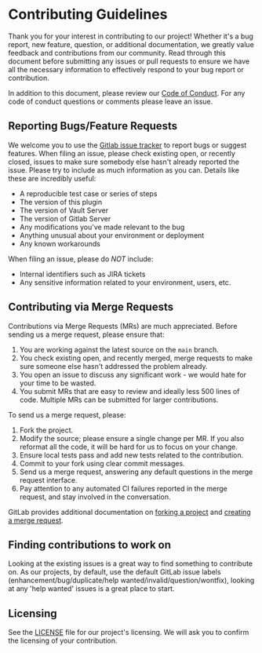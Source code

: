 # Contributing Guidelines

Thank you for your interest in contributing to our project! Whether it's a bug report, new feature, question, or additional documentation, we greatly value feedback and contributions from our community. Read through this document before submitting any issues or pull requests to ensure we have all the necessary information to effectively respond to your bug report or contribution.

In addition to this document, please review our [Code of Conduct](CODE_OF_CONDUCT.md). For any code of conduct questions or comments please leave an issue.

## Reporting Bugs/Feature Requests

We welcome you to use the [Gitlab issue tracker] to report bugs or suggest features. When filing an issue, please check existing open, or recently closed, issues to make sure somebody else hasn't already reported the issue. Please try to include as much information as you can. Details like these are incredibly useful:

- A reproducible test case or series of steps
- The version of this plugin
- The version of Vault Server
- The version of Gitlab Server
- Any modifications you've made relevant to the bug
- Anything unusual about your environment or deployment
- Any known workarounds

When filing an issue, please do *NOT* include:

- Internal identifiers such as JIRA tickets
- Any sensitive information related to your environment, users, etc.

## Contributing via Merge Requests

Contributions via Merge Requests (MRs) are much appreciated. Before sending us a merge request, please ensure that:

1. You are working against the latest source on the `main` branch.
2. You check existing open, and recently merged, merge requests to make sure
   someone else hasn't addressed the problem already.
3. You open an issue to discuss any significant work - we would hate for your
   time to be wasted.
4. You submit MRs that are easy to review and ideally less 500 lines of code.
   Multiple MRs can be submitted for larger contributions.

To send us a merge request, please:

1. Fork the project.
2. Modify the source; please ensure a single change per MR. If you also
   reformat all the code, it will be hard for us to focus on your change.
3. Ensure local tests pass and add new tests related to the contribution.
4. Commit to your fork using clear commit messages.
5. Send us a merge request, answering any default questions in the merge request
   interface.
6. Pay attention to any automated CI failures reported in the merge request, and
   stay involved in the conversation.

GitLab provides additional documentation on [forking a
project](https://docs.gitlab.com/ee/user/project/repository/forking_workflow.html) and [creating a merge
request](https://docs.gitlab.com/ee/user/project/merge_requests/creating_merge_requests.html).

## Finding contributions to work on

Looking at the existing issues is a great way to find something to contribute
on. As our projects, by default, use the default GitLab issue labels
(enhancement/bug/duplicate/help wanted/invalid/question/wontfix), looking at
any 'help wanted' issues is a great place to start.

## Licensing

See the [LICENSE](LICENSE) file for our project's licensing. We will ask you to
confirm the licensing of your contribution.

[Gitlab issue tracker]: https://gitlab.com/m0rosan/vault-plugin-secrets-gitlab/-/issues
